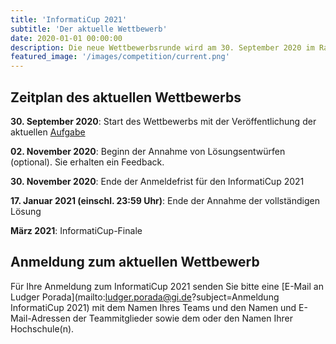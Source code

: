 ```yaml
---
title: 'InformatiCup 2021'
subtitle: 'Der aktuelle Wettbewerb'
date: 2020-01-01 00:00:00
description: Die neue Wettbewerbsrunde wird am 30. September 2020 im Rahmen der Jahrestagung der Gesellschaft für Informatik im Weizenbaum Institut in Berlin gestartet.
featured_image: '/images/competition/current.png'
---
```


## Zeitplan des aktuellen Wettbewerbs ##

**30\. September 2020**: Start des Wettbewerbs mit der Veröffentlichung der aktuellen [Aufgabe](/challenges/spe-ed)

**02\. November 2020**: Beginn der Annahme von Lösungsentwürfen (optional). Sie erhalten ein Feedback.

**30\. November 2020**: Ende der Anmeldefrist für den InformatiCup 2021

**17\. Januar 2021 (einschl. 23:59 Uhr)**: Ende der Annahme der vollständigen Lösung

**März 2021**: InformatiCup-Finale

## Anmeldung zum aktuellen Wettbewerb ##

Für Ihre Anmeldung zum InformatiCup 2021 senden Sie bitte eine [E-Mail an Ludger Porada](mailto:ludger.porada@gi.de?subject=Anmeldung InformatiCup 2021) mit dem Namen Ihres Teams und den Namen und E-Mail-Adressen der Teammitglieder sowie dem oder den Namen Ihrer Hochschule(n).
